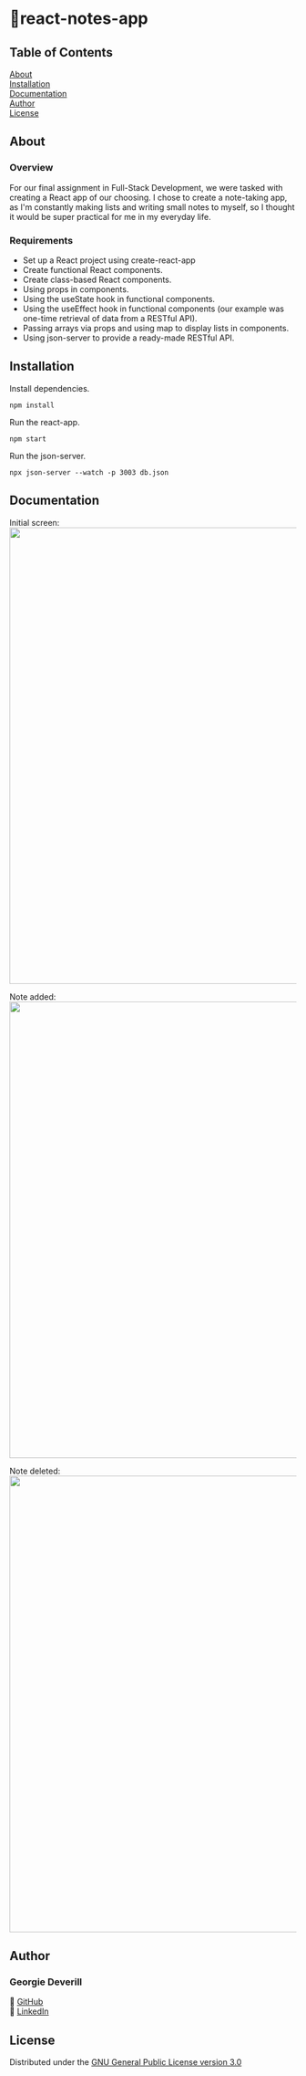 # 📝react-notes-app

## Table of Contents

[About](#about)\
[Installation](#installation)\
[Documentation](#documentation)\
[Author](#author)\
[License](#license)

## About

### Overview

For our final assignment in Full-Stack Development, we were tasked with creating a React app of our choosing. I chose to create a note-taking app, as I'm constantly making lists and writing small notes to myself, so I thought it would be super practical for me in my everyday life. 

### Requirements

* Set up a React project using create-react-app
* Create functional React components.
* Create class-based React components.
* Using props in components.
* Using the useState hook in functional components.
* Using the useEffect hook in functional components (our example was one-time retrieval of data from a RESTful API).
* Passing arrays via props and using map to display lists in components.
* Using json-server to provide a ready-made RESTful API.

## Installation

Install dependencies.

```
npm install
```

Run the react-app.

```
npm start
```
Run the json-server.

```
npx json-server --watch -p 3003 db.json
```

## Documentation

Initial screen:\
<img width="800px" src="https://user-images.githubusercontent.com/72951538/158279972-8406dbf2-f6f8-4f55-9b0e-46511df923e1.png" >

Note added:\
<img width="800px" src="https://user-images.githubusercontent.com/72951538/158280186-0e9156ee-4858-4e92-a415-b5b33144137d.png" >

Note deleted:\
<img width="800px" src="https://user-images.githubusercontent.com/72951538/158280267-270bf665-74c1-4f62-8a1a-74af804413ce.png" >

## Author

### Georgie Deverill

🐒 [GitHub](https://github.com/gdevv)\
🐒 [LinkedIn](https://www.linkedin.com/in/georgie-deverill-044833121/)

## License

Distributed under the [GNU General Public License version 3.0](https://www.gnu.org/licenses/gpl-3.0.en.html)

